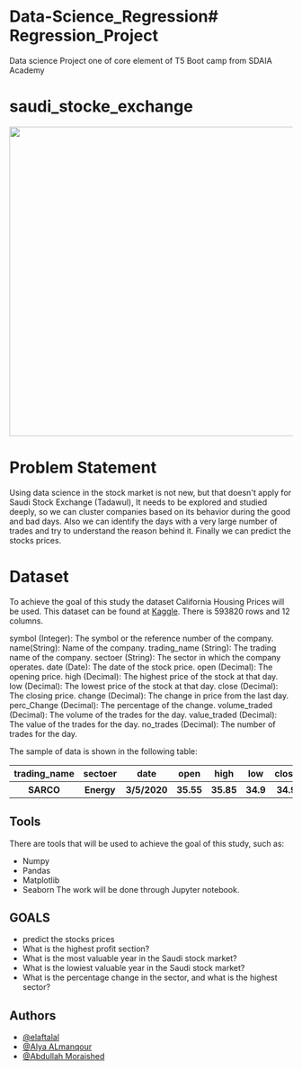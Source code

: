 # Data-Science_Regression# Regression_Project
Data science Project one of core element of T5 Boot camp from SDAIA Academy
# saudi_stocke_exchange
<p align="center" width="100%">
<img src="https://m.eyeofriyadh.com/news_images/2018/07/9c94765b7e84.jpg" width="550" length="100" style="display: block; margin: 0 auto"/>
</p>

# Problem Statement

Using data science in the stock market is not new, but that doesn't apply for Saudi Stock Exchange (Tadawul), It needs to be explored and studied deeply, so we can cluster companies based on its behavior during the good and bad days. Also we can identify the days with a very large number of trades and try to understand the reason behind it. Finally we can predict the stocks prices.

# Dataset
To achieve the goal of this study the dataset California Housing Prices will be used. This dataset can be found at [Kaggle](https://www.kaggle.com/salwaalzahrani/saudi-stock-exchange-tadawul?select=Tadawul_stcks.csv).
There is 593820 rows and 12 columns.

symbol (Integer): The symbol or the reference number of the company.
name(String): Name of the company.
trading_name (String): The trading name of the company.
sectoer (String): The sector in which the company operates.
date (Date): The date of the stock price.
open (Decimal): The opening price.
high (Decimal): The highest price of the stock at that day.
low (Decimal): The lowest price of the stock at that day.
close (Decimal): The closing price.
change (Decimal): The change in price from the last day.
perc_Change (Decimal): The percentage of the change.
volume_traded (Decimal): The volume of the trades for the day.
value_traded (Decimal): The value of the trades for the day.
no_trades (Decimal): The number of trades for the day.


The sample of data is shown in the following table:

<table width="100%">
 <tr>
  <th>trading_name</th><th>sectoer</th><th>date</th><th>open</th><th>high</th><th>low</th><th>close</th><th>change</th><th>perc_Change</th>
 <th>volume_traded</th><th>value_traded</th><th>no_trades</th>
 <tr>
  <th>SARCO</th><th>Energy</th><th>3/5/2020</th><th>35.55</th><th>35.85</th><th>34.9</th><th>34.9</th><th>-0.4</th><th>-1.13</th><th>436609</th><th>15399073.5</th><th>804</th></table>

## Tools
There are tools that will be used to achieve the goal of this study, such as: 
- Numpy
- Pandas
- Matplotlib
- Seaborn
The work will be done through Jupyter notebook.

## GOALS
- predict the stocks prices
- What is the highest profit section?
- What is the most valuable year in the Saudi stock market? 
- What is the lowiest valuable year in the Saudi stock market?
- What is the percentage change in the sector, and what is the highest sector?


## Authors 
- [@elaftalal](https://github.com/elaftalal)
- [@Alya ALmanqour](https://github.com/Alya11salem)
- [@Abdullah Moraished](https://github.com/Amoraished)
